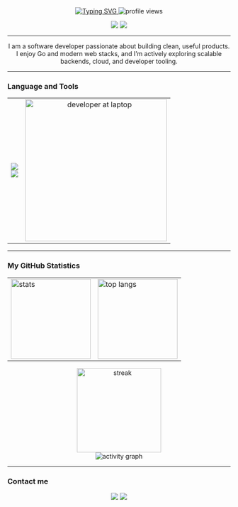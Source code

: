 <div align="center">

  <a href="https://git.io/typing-svg">
    <img src="https://readme-typing-svg.demolab.com?font=Fira+Code&weight=600&size=30&pause=1000&color=FF2D75&center=true&vCenter=true&width=900&lines=Welcome+to+my+GitHub+Profile!;I'm+RAMYA;I'm+a+Software+Developer" alt="Typing SVG" />
  </a>

  <img src="https://komarev.com/ghpvc/?username=ramyasingh3&label=Profile%20views&color=FF2D75&style=flat" alt="profile views" />

  <a href="mailto:ramya333singh@gmail.com"><img src="https://img.shields.io/badge/Email-%23EA4335.svg?&style=for-the-badge&logo=gmail&logoColor=white" /></a>
  <a href="https://www.linkedin.com/in/ramya-singh-3r3" target="_blank"><img src="https://img.shields.io/badge/LinkedIn-%230A66C2.svg?&style=for-the-badge&logo=linkedin&logoColor=white" /></a>
  

</div>

---

<div align="center">
  <p style="max-width:820px">
    I am a software developer passionate about building clean, useful products. I enjoy Go and modern web stacks, and I’m actively exploring scalable backends, cloud, and developer tooling.
  </p>
</div>

---

### Language and Tools

<table>
  <tr>
    <td>
      <img src="https://skillicons.dev/icons?i=go,python,c,cpp,js,react,nextjs,html,css" />
      <br/>
      <img src="https://skillicons.dev/icons?i=redis,postgres,mongodb,linux,docker,kubernetes,githubactions,aws,gcp,azure,git,github,postman,pytest" />
    </td>
    <td align="center">
      <img src="https://raw.githubusercontent.com/MicaelliMedeiros/micaellimedeiros/master/image/computer-illustration.png" width="320" alt="developer at laptop" />
    </td>
  </tr>
  
  
</table>

---

### My GitHub Statistics

<table>
  <tr>
    <td>
      <img height="180" src="https://github-readme-stats.vercel.app/api?username=ramyasingh3&show_icons=true&hide_border=true&bg_color=0D1117&title_color=FF2D75&text_color=C9D1D9&icon_color=FF2D75" alt="stats" />
    </td>
    <td>
      <img height="180" src="https://github-readme-stats.vercel.app/api/top-langs/?username=ramyasingh3&layout=compact&hide_border=true&bg_color=0D1117&title_color=FF2D75&text_color=C9D1D9" alt="top langs" />
    </td>
  </tr>
</table>

<div align="center">
  <img height="190" src="https://streak-stats.demolab.com?user=ramyasingh3&hide_border=true&background=0D1117&ring=FF2D75&fire=FF2D75&currStreakLabel=FF2D75&sideNums=FF2D75&sideLabels=C9D1D9&dates=8B949E&stroke=30363d" alt="streak" />
</div>

<div align="center">
  <img src="https://github-readme-activity-graph.vercel.app/graph?username=ramyasingh3&theme=redical&hide_border=true" alt="activity graph" />
</div>

---

### Contact me

<div align="center">
  <a href="mailto:ramya333singh@gmail.com"><img src="https://img.shields.io/badge/Gmail-FF2D75?style=for-the-badge&logo=gmail&logoColor=white"/></a>
  <a href="https://www.linkedin.com/in/ramya-singh-3r3" target="_blank"><img src="https://img.shields.io/badge/LinkedIn-0A66C2?style=for-the-badge&logo=linkedin&logoColor=white"/></a>
</div>
